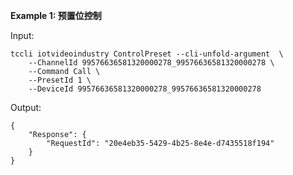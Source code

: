 **Example 1: 预置位控制**



Input: 

```
tccli iotvideoindustry ControlPreset --cli-unfold-argument  \
    --ChannelId 99576636581320000278_99576636581320000278 \
    --Command Call \
    --PresetId 1 \
    --DeviceId 99576636581320000278_99576636581320000278
```

Output: 
```
{
    "Response": {
        "RequestId": "20e4eb35-5429-4b25-8e4e-d7435518f194"
    }
}
```

